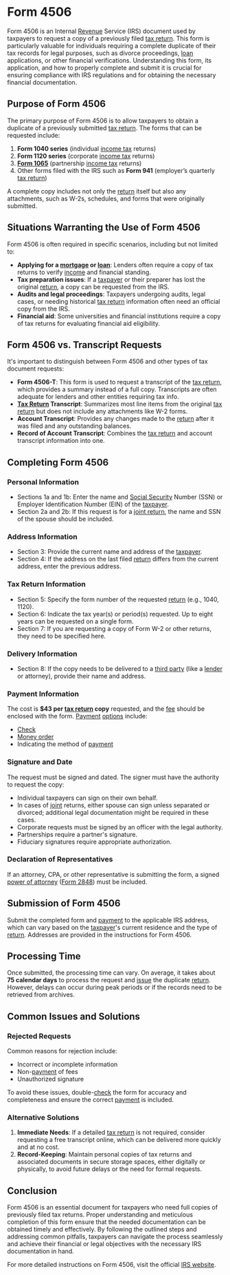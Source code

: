 # Form 4506

Form 4506 is an Internal [Revenue](../r/revenue.md) Service (IRS) document used by taxpayers to request a copy of a previously filed [tax return](../t/tax_return.md). This form is particularly valuable for individuals requiring a complete duplicate of their tax records for legal purposes, such as divorce proceedings, [loan](../l/loan.md) applications, or other financial verifications. Understanding this form, its application, and how to properly complete and submit it is crucial for ensuring compliance with IRS regulations and for obtaining the necessary financial documentation.

## Purpose of Form 4506

The primary purpose of Form 4506 is to allow taxpayers to obtain a duplicate of a previously submitted [tax return](../t/tax_return.md). The forms that can be requested include:

1. **Form 1040 series** (individual [income tax](../i/income_tax.md) returns)
2. **Form 1120 series** (corporate [income tax](../i/income_tax.md) returns)
3. **[Form 1065](../f/form_1065.md)** (partnership [income tax](../i/income_tax.md) returns)
4. Other forms filed with the IRS such as **Form 941** (employer’s quarterly [tax return](../t/tax_return.md))

A complete copy includes not only the [return](../r/return.md) itself but also any attachments, such as W-2s, schedules, and forms that were originally submitted.

## Situations Warranting the Use of Form 4506

Form 4506 is often required in specific scenarios, including but not limited to:

- **Applying for a [mortgage](../m/mortgage.md) or [loan](../l/loan.md)**: Lenders often require a copy of tax returns to verify [income](../i/income.md) and financial standing.
- **Tax preparation issues**: If a [taxpayer](../t/taxpayer.md) or their preparer has lost the original [return](../r/return.md), a copy can be requested from the IRS.
- **Audits and legal proceedings**: Taxpayers undergoing audits, legal cases, or needing historical [tax return](../t/tax_return.md) information often need an official copy from the IRS.
- **Financial aid**: Some universities and financial institutions require a copy of tax returns for evaluating financial aid eligibility.

## Form 4506 vs. Transcript Requests

It's important to distinguish between Form 4506 and other types of tax document requests:

- **Form 4506-T**: This form is used to request a transcript of the [tax return](../t/tax_return.md), which provides a summary instead of a full copy. Transcripts are often adequate for lenders and other entities requiring tax info.
- **[Tax Return](../t/tax_return.md) Transcript**: Summarizes most line items from the original [tax return](../t/tax_return.md) but does not include any attachments like W-2 forms.
- **Account Transcript**: Provides any changes made to the [return](../r/return.md) after it was filed and any outstanding balances.
- **Record of Account Transcript**: Combines the [tax return](../t/tax_return.md) and account transcript information into one.

## Completing Form 4506

### Personal Information

* Sections 1a and 1b: Enter the name and [Social Security](../s/social_security.md) Number (SSN) or Employer Identification Number (EIN) of the [taxpayer](../t/taxpayer.md).
* Section 2a and 2b: If this request is for a [joint return](../j/joint_return.md), the name and SSN of the spouse should be included.

### Address Information

* Section 3: Provide the current name and address of the [taxpayer](../t/taxpayer.md).
* Section 4: If the address on the last filed [return](../r/return.md) differs from the current address, enter the previous address.

### Tax Return Information

* Section 5: Specify the form number of the requested [return](../r/return.md) (e.g., 1040, 1120).
* Section 6: Indicate the tax year(s) or period(s) requested. Up to eight years can be requested on a single form.
* Section 7: If you are requesting a copy of Form W-2 or other returns, they need to be specified here.

### Delivery Information

* Section 8: If the copy needs to be delivered to a [third party](../t/third_party.md) (like a [lender](../l/lender.md) or attorney), provide their name and address.

### Payment Information

The cost is **$43 per [tax return](../t/tax_return.md) copy** requested, and the [fee](../f/fee.md) should be enclosed with the form. [Payment](../p/payment.md) [options](../o/options.md) include:

- [Check](../c/check.md)
- [Money order](../m/money_order.md)
- Indicating the method of [payment](../p/payment.md)

### Signature and Date

The request must be signed and dated. The signer must have the authority to request the copy:

* Individual taxpayers can sign on their own behalf.
* In cases of [joint](../j/joint.md) returns, either spouse can sign unless separated or divorced; additional legal documentation might be required in these cases.
* Corporate requests must be signed by an officer with the legal authority.
* Partnerships require a partner's signature.
* Fiduciary signatures require appropriate authorization.

### Declaration of Representatives

If an attorney, CPA, or other representative is submitting the form, a signed [power of attorney](../p/power_of_attorney.md) ([Form 2848](../f/form_2848.md)) must be included.

## Submission of Form 4506

Submit the completed form and [payment](../p/payment.md) to the applicable IRS address, which can vary based on the [taxpayer](../t/taxpayer.md)'s current residence and the type of [return](../r/return.md). Addresses are provided in the instructions for Form 4506.

## Processing Time

Once submitted, the processing time can vary. On average, it takes about **75 calendar days** to process the request and [issue](../i/issue.md) the duplicate [return](../r/return.md). However, delays can occur during peak periods or if the records need to be retrieved from archives.

## Common Issues and Solutions

### Rejected Requests

Common reasons for rejection include:

- Incorrect or incomplete information
- Non-[payment](../p/payment.md) of fees
- Unauthorized signature

To avoid these issues, double-[check](../c/check.md) the form for accuracy and completeness and ensure the correct [payment](../p/payment.md) is included.

### Alternative Solutions

1. **Immediate Needs**: If a detailed [tax return](../t/tax_return.md) is not required, consider requesting a free transcript online, which can be delivered more quickly and at no cost.
2. **Record-Keeping**: Maintain personal copies of tax returns and associated documents in secure storage spaces, either digitally or physically, to avoid future delays or the need for formal requests.

## Conclusion

Form 4506 is an essential document for taxpayers who need full copies of previously filed tax returns. Proper understanding and meticulous completion of this form ensure that the needed documentation can be obtained timely and effectively. By following the outlined steps and addressing common pitfalls, taxpayers can navigate the process seamlessly and achieve their financial or legal objectives with the necessary IRS documentation in hand.

For more detailed instructions on Form 4506, visit the official [IRS website](https://www.irs.gov/forms-pubs/about-form-4506).